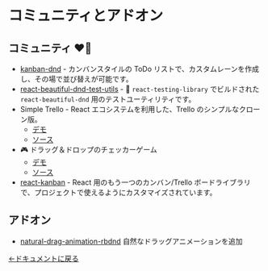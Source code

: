 # コミュニティとアドオン

## コミュニティ ❤️👋

- [kanban-dnd](https://kanban-dnd.glitch.me) - カンバンスタイルの ToDo リストで、カスタムレーンを作成し、その場で並び替えが可能です。
- [react-beautiful-dnd-test-utils](https://github.com/colinrcummings/react-beautiful-dnd-test-utils) - 🧤 `react-testing-library` でビルドされた `react-beautiful-dnd` 用のテストユーティリティです。
- Simple Trello - React エコシステムを利用した、Trello のシンプルなクローン版。
  - [デモ](https://simple-trello.netlify.com/)
  - [ソース](https://github.com/ng-hai/simple-trello)
- 🎮 ドラッグ＆ドロップのチェッカーゲーム
  - [デモ](https://checkers-game.netlify.com/)
  - [ソース](https://github.com/emanuellarini/checkers)
- [react-kanban](https://github.com/lourenci/react-kanban) - React 用のもう一つのカンバン/Trello ボードライブラリで、プロジェクトで使えるようにカスタマイズされています。

## アドオン

- [natural-drag-animation-rbdnd](https://github.com/rokborf/natural-drag-animation-rbdnd) 自然なドラッグアニメーションを追加

[←ドキュメントに戻る](/README.md#documentation-)

